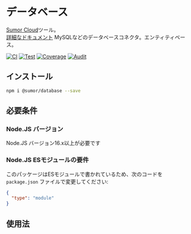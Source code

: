 # データベース

[Sumor Cloud](https://sumor.cloud)ツール。  
[詳細なドキュメント](https://sumor.cloud/database)
MySQLなどのデータベースコネクタ。エンティティベース。

[![CI](https://github.com/sumor-cloud/database/actions/workflows/ci.yml/badge.svg)](https://github.com/sumor-cloud/database/actions/workflows/ci.yml)
[![Test](https://github.com/sumor-cloud/database/actions/workflows/ut.yml/badge.svg)](https://github.com/sumor-cloud/database/actions/workflows/ut.yml)
[![Coverage](https://github.com/sumor-cloud/database/actions/workflows/coverage.yml/badge.svg)](https://github.com/sumor-cloud/database/actions/workflows/coverage.yml)
[![Audit](https://github.com/sumor-cloud/database/actions/workflows/audit.yml/badge.svg)](https://github.com/sumor-cloud/database/actions/workflows/audit.yml)

## インストール

```bash
npm i @sumor/database --save
```

## 必要条件

### Node.JS バージョン

Node.JS バージョン16.x以上が必要です

### Node.JS ESモジュールの要件

このパッケージはESモジュールで書かれているため、次のコードを `package.json` ファイルで変更してください:

```json
{
  "type": "module"
}
```

## 使用法